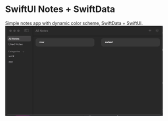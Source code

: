 # SwiftUI Notes + SwiftData

Simple notes app with dynamic color scheme, SwiftData + SwiftUI.
![](capture.gif)
